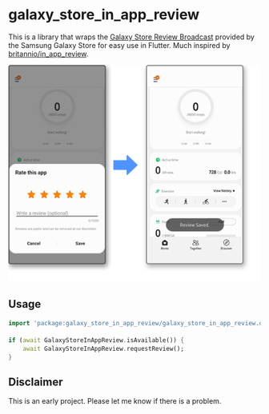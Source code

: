 # galaxy_store_in_app_review

This is a library that wraps the [Galaxy Store Review Broadcast](https://developer.samsung.com/galaxy-store/customer-review/galaxy-store-review-broadcast.html) provided by the Samsung Galaxy Store for easy use in Flutter.
Much inspired by [britannio/in_app_review](https://github.com/britannio/in_app_review).

![Galaxy Store In App Review](./screenshots/galaxy_store.png)

## Usage

```dart
import 'package:galaxy_store_in_app_review/galaxy_store_in_app_review.dart';

if (await GalaxyStoreInAppReview.isAvailable()) {
    await GalaxyStoreInAppReview.requestReview();
}
```

## Disclaimer

This is an early project. Please let me know if there is a problem.
